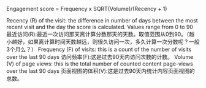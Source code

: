 Engagement score  = Frequency x SQRT(Volume)/(Recency + 1)

Recency (R) of the visit: the difference in number of days between the most recent visit and the day the score is calculated. Values range from 0 to 90
最近访问(R):最近一次访问那天离计算分数那天的天数。取值范围从0到90。（越小越好，如果离计算时间天数越远，则很久访问一次，多久计算一次分数呢？一般3个月么？）
Frequency (F) of visits: this is a count of the number of visits over the last 90 days
访问频率(F):这是过去90天内访问次数的计数。
Volume (V) of page views: this is the total number of counted content page-views over the last 90 days
页面视图的体积(V):这是过去90天内统计内容页面视图的总数。
